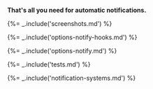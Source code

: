 **That's all you need for automatic notifications.**

{%= _.include('screenshots.md') %}

{%= _.include('options-notify-hooks.md') %}

{%= _.include('options-notify.md') %}

{%= _.include('tests.md') %}

{%= _.include('notification-systems.md') %}

